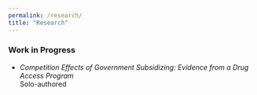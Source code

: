 ```yaml
---
permalink: /research/
title: "Research"
---
```




### Work in Progress
- _Competition Effects of Government Subsidizing: Evidence from a Drug Access Program_\
  Solo-authored
